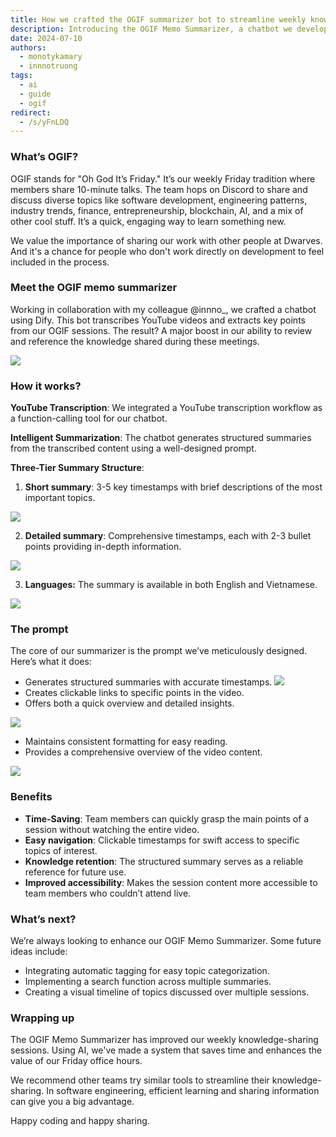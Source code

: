 ```yaml
---
title: How we crafted the OGIF summarizer bot to streamline weekly knowledge-sharing
description: Introducing the OGIF Memo Summarizer, a chatbot we developed using Dify in collaboration with @innno_. This tool transcribes YouTube videos and extracts key points from our Oh God It’s Friday (OGIF) sessions. By providing both short and detailed summaries in English and Vietnamese, it significantly enhances our ability to review and reference the diverse knowledge shared every Friday.
date: 2024-07-10
authors:
  - monotykamary
  - innnotruong
tags:
  - ai
  - guide
  - ogif
redirect:
  - /s/yFnLDQ
---
```


### What’s OGIF?

OGIF stands for "Oh God It’s Friday." It’s our weekly Friday tradition where members share 10-minute talks. The team hops on Discord to share and discuss diverse topics like software development, engineering patterns, industry trends, finance, entrepreneurship, blockchain, AI, and a mix of other cool stuff. It’s a quick, engaging way to learn something new.

We value the importance of sharing our work with other people at Dwarves. And it's a chance for people who don't work directly on development to feel included in the process.

### Meet the OGIF memo summarizer

Working in collaboration with my colleague @innno\_, we crafted a chatbot using Dify. This bot transcribes YouTube videos and extracts key points from our OGIF sessions. The result? A major boost in our ability to review and reference the knowledge shared during these meetings.

![](assets/how-we-crafted-the-ogif-summarizer-bot-to-streamline-weekly-knowledge-sharing_crafting-ogif-summarize-bot-7.webp)

### How it works?

**YouTube Transcription**: We integrated a YouTube transcription workflow as a function-calling tool for our chatbot.

**Intelligent Summarization**: The chatbot generates structured summaries from the transcribed content using a well-designed prompt.

**Three-Tier Summary Structure**:

1. **Short summary**: 3-5 key timestamps with brief descriptions of the most important topics.

![](assets/how-we-crafted-the-ogif-summarizer-bot-to-streamline-weekly-knowledge-sharing_crafting-ogif-summarize-bot-1.webp)

2. **Detailed summary**: Comprehensive timestamps, each with 2-3 bullet points providing in-depth information.

![](assets/how-we-crafted-the-ogif-summarizer-bot-to-streamline-weekly-knowledge-sharing_crafting-ogif-summarize-bot-2.webp)

3. **Languages:** The summary is available in both English and Vietnamese.

![](assets/how-we-crafted-the-ogif-summarizer-bot-to-streamline-weekly-knowledge-sharing_crafting-ogif-summarize-bot-3.webp)

### The prompt

The core of our summarizer is the prompt we’ve meticulously designed. Here’s what it does:

- Generates structured summaries with accurate timestamps.
  ![](assets/how-we-crafted-the-ogif-summarizer-bot-to-streamline-weekly-knowledge-sharing_crafting-ogif-summarize-bot-4.webp)
- Creates clickable links to specific points in the video.
- Offers both a quick overview and detailed insights.

![](assets/how-we-crafted-the-ogif-summarizer-bot-to-streamline-weekly-knowledge-sharing_crafting-ogif-summarize-bot-5.webp)

- Maintains consistent formatting for easy reading.
- Provides a comprehensive overview of the video content.

![](assets/how-we-crafted-the-ogif-summarizer-bot-to-streamline-weekly-knowledge-sharing_crafting-ogif-summarize-bot-6.webp)

### Benefits

- **Time-Saving**: Team members can quickly grasp the main points of a session without watching the entire video.
- **Easy navigation**: Clickable timestamps for swift access to specific topics of interest.
- **Knowledge retention**: The structured summary serves as a reliable reference for future use.
- **Improved accessibility**: Makes the session content more accessible to team members who couldn’t attend live.

### What’s next?

We’re always looking to enhance our OGIF Memo Summarizer. Some future ideas include:

- Integrating automatic tagging for easy topic categorization.
- Implementing a search function across multiple summaries.
- Creating a visual timeline of topics discussed over multiple sessions.

### Wrapping up

The OGIF Memo Summarizer has improved our weekly knowledge-sharing sessions. Using AI, we've made a system that saves time and enhances the value of our Friday office hours.

We recommend other teams try similar tools to streamline their knowledge-sharing. In software engineering, efficient learning and sharing information can give you a big advantage.

Happy coding and happy sharing.
